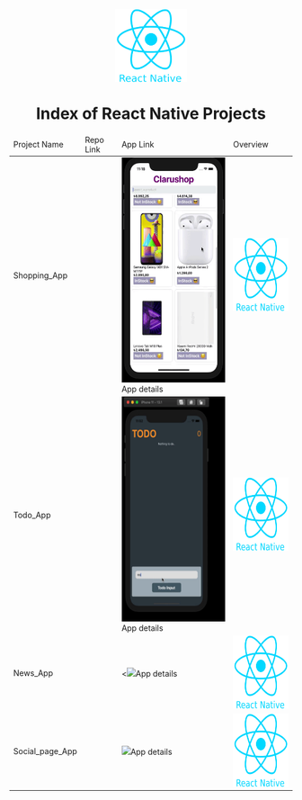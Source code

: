 <p align="center"> 
    <img align="center" src='logo_rn.png' height=130>

<h1 align="center">Index of React Native Projects</h1>
</p>
<table>
    <thead>
        <tr>
            <td>Project Name</td>
            <td>Repo Link</td>
            <td>App Link</td>
            <td>Overview</td>
        </tr>
    </thead>
    <tbody> <tr>
            <td>Shopping_App</td>
            <td><a href="https://github.com/Meltem-Karaagac/Shopping_project_ReactNative" target="_blank"></a></td>
            <td><img src="img/shopping.gif" height="400"target="_blank" >App details</a></td>
            <td><img src='logo_rn.png'  alt="react native" height="130"></td> 
        </tr>
        <tr>
            <td>Todo_App</td>
            <td><a href="https://github.com/Meltem-Karaagac/My_todolist_ReactNative" target="_blank"></a></td>
            <td><img src="img/todo.gif"  height="400"target="_blank">App details</a></td>
            <td><img src='logo_rn.png'  alt="react native"  height="130"></td> 
        </tr>
        <tr>
            <td>News_App</td>
            <td><a href="https://https://github.com/Meltem-Karaagac/News_page_ReactNative" target="_blank"></a></td>
            <td><<img src="img/news_page.gif"  height="400"target="_blank">App details</a></td>
            <td><img src='logo_rn.png'  alt="react native" height="130"></td> 
        </tr>
        <tr>
            <td>Social_page_App</td>
            <td><a href="https://https://github.com/Meltem-Karaagac/Social_page_ReactNative" target="_blank"></a></td>
            <td><img src="img/social_page.gif"  height="400"target="_blank">App details</a></td>
            <td><img src='logo_rn.png'  alt="react native" height="130"></td> 
        </tr>
        </td> 
        </tr>
    </tbody>
</table>


  



